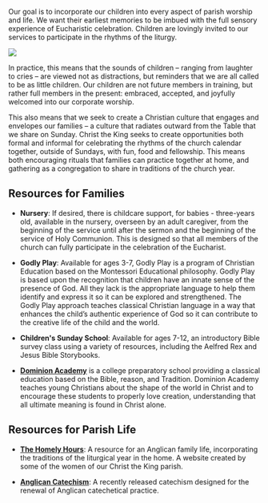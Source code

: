 <span>O</span>ur goal is to incorporate our children into every aspect of parish worship and life.
We want their earliest memories to be imbued with the full sensory experience of
Eucharistic celebration. Children are lovingly invited to our services to participate
in the rhythms of the liturgy.

<div class="img-block">
  <img src="/images/ctk-font.jpeg" />
</div>


In practice, this means that the sounds of children – ranging
from laughter to cries – are viewed not as distractions, but reminders that we are all
called to be as little children. Our children are not future members in training, but
rather full members in the present: embraced, accepted, and joyfully welcomed into our
corporate worship.

This also means that we seek to create a Christian culture that engages and envelopes
our families – a culture that radiates outward from the Table that we share on Sunday.
Christ the King seeks to create opportunities both formal and informal for celebrating
the rhythms of the church calendar together, outside of Sundays, with fun, food and
fellowship. This means both encouraging rituals that families can practice together at
home, and gathering as a congregation to share in traditions of the church year.

## Resources for Families

- **Nursery**: If desired, there is childcare support, for babies - three-years old,
available in the nursery, overseen by an adult caregiver, from the beginning of the
service until after the sermon and the beginning of the service of Holy Communion.
This is designed so that all members of the church can fully participate in the
celebration of the Eucharist.

- **Godly Play**: Available for ages 3-7, Godly Play is a program of Christian Education
based on the Montessori Educational philosophy. Godly Play is based upon the recognition
that children have an innate sense of the presence of God. All they lack is the appropriate
language to help them identify and express it so it can be explored and strengthened.
The Godly Play approach teaches classical Christian language in a way that enhances the
child’s authentic experience of God so it can contribute to the creative life of the
child and the world.

- **Children's Sunday School**: Available for ages 7-12, an introductory Bible survey
class using a variety of resources, including the Aelfred Rex and Jesus Bible Storybooks.

- **[Dominion Academy](http://dominionacademy.org/)** is a college preparatory school providing a classical education
based on the Bible, reason, and Tradition. Dominion Academy teaches young Christians
about the shape of the world in Christ and to encourage these students to properly love
creation, understanding that all ultimate meaning is found in Christ alone.

## Resources for Parish Life

- **[The Homely Hours](https://thehomelyhours.com/)**: A resource for an Anglican
family life, incorporating the traditions of the liturgical year in the home. A website
created by some of the women of our Christ the King parish.

- **[Anglican Catechism](https://anglicanchurch.net/catechism/)**: A recently
released catechism designed for the renewal of Anglican catechetical practice.
